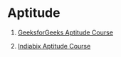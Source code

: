 # Aptitude

1. [GeeksforGeeks Aptitude Course](https://www.geeksforgeeks.org/aptitude-gq/)

2. [Indiabix Aptitude Course](https://www.indiabix.com/aptitude/questions-and-answers/)
